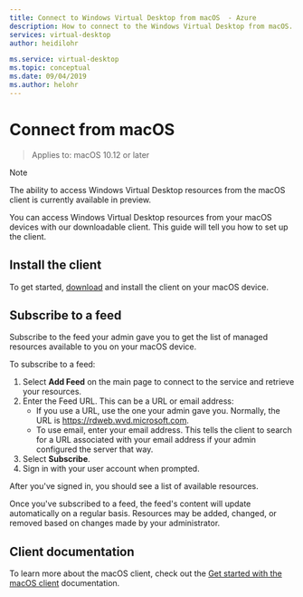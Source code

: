 ```yaml
---
title: Connect to Windows Virtual Desktop from macOS  - Azure
description: How to connect to the Windows Virtual Desktop from macOS.
services: virtual-desktop
author: heidilohr

ms.service: virtual-desktop
ms.topic: conceptual
ms.date: 09/04/2019
ms.author: helohr
---
```

# Connect from macOS

> Applies to: macOS 10.12 or later

>[!NOTE]
> The ability to access Windows Virtual Desktop resources from the macOS client is currently available in preview.

You can access Windows Virtual Desktop resources from your macOS devices with our downloadable client. This guide will tell you how to set up the client.

## Install the client

To get started, [download](https://apps.apple.com/app/microsoft-remote-desktop/id1295203466?mt=12) and install the client on your macOS device.

## Subscribe to a feed

Subscribe to the feed your admin gave you to get the list of managed resources available to you on your macOS device.

To subscribe to a feed:

1. Select **Add Feed** on the main page to connect to the service and retrieve your resources.
2. Enter the Feed URL. This can be a URL or email address:
   - If you use a URL, use the one your admin gave you. Normally, the URL is <https://rdweb.wvd.microsoft.com>.
   - To use email, enter your email address. This tells the client to search for a URL associated with your email address if your admin configured the server that way.
3. Select **Subscribe**.
4. Sign in with your user account when prompted.

After you've signed in, you should see a list of available resources.

Once you've subscribed to a feed, the feed's content will update automatically on a regular basis. Resources may be added, changed, or removed based on changes made by your administrator.

## Client documentation

To learn more about the macOS client, check out the [Get started with the macOS client](https://docs.microsoft.com/windows-server/remote/remote-desktop-services/clients/remote-desktop-mac) documentation.
